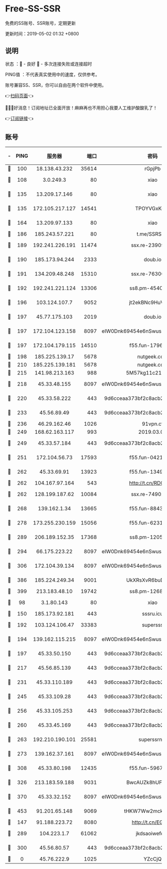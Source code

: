 # Free-SS-SSR

免费的SS账号、SSR账号，定期更新

更新时间：2019-05-02 01:32 +0800

## 说明

状态     ：🙂 - 良好 🙁 - 多次连接失败或连接超时

PING值   ：不代表真实使用中的速度，仅供参考。

账号兼容SS、SSR，你可以自由在两个软件中使用。

👉[扫码页面](https://liesauer.github.io/Free-SS-SSR/)👈

🎉🎉🎉好消息！订阅地址已全面开放！麻麻再也不用担心我要人工维护酸酸乳了！

👉[订阅链接](https://www.liesauer.net/yogurt/subscribe?ACCESS_TOKEN=DAYxR3mMaZAsaqUb)👈

## 账号

|-|PING|服务器|端口|密码|加密方式|区域|
|:----:|:----:|:-----:|-----:|:----:|:----:|:----:|
|🙂|100|18.138.43.232|35614|rGpjPb|rc4-md5|SG|
|🙂|108|3.0.249.3|80|xiao|aes-128-ctr|SG|
|🙂|135|13.209.17.146|80|xiao|aes-128-ctr|KR|
|🙂|135|172.105.217.127|14541|TPOYVGxKglpi|aes-256-cfb|JP|
|🙂|164|13.209.97.133|80|xiao|aes-128-ctr|KR|
|🙂|186|185.243.57.221|80|t.me/SSRSUB|rc4-md5|US|
|🙂|189|192.241.226.191|11474|ssx.re-23909409|aes-256-cfb|US|
|🙂|190|185.173.94.244|2333|doub.io|aes-128-ctr|RU|
|🙂|191|134.209.48.248|15310|ssx.re-76300550|aes-256-cfb|US|
|🙂|192|192.241.221.124|13306|ss8.pm-45404555|aes-256-cfb|US|
|🙂|196|103.124.107.7|9052|jt2ekBNc9HuVtm2a|aes-256-cfb|US|
|🙂|197|45.77.175.103|2019|doub.io|aes-128-ctr|SG|
|🙂|197|172.104.123.158|8097|eIW0Dnk69454e6nSwuspv9DmS201tQ0D|aes-256-cfb|JP|
|🙂|197|172.104.179.115|14510|f55.fun-17969152|aes-256-cfb|SG|
|🙂|198|185.225.139.17|5678|nutgeek.com|rc4-md5|US|
|🙂|210|185.225.139.181|5678|nutgeek.com|rc4-md5|US|
|🙂|215|141.98.213.163|988|5M57kg11c214qDmK|chacha20|KR|
|🙂|218|45.33.48.155|8097|eIW0Dnk69454e6nSwuspv9DmS201tQ0D|aes-256-cfb|US|
|🙂|220|45.33.58.222|443|9d6cceaa373bf2c8acb22e60b6a58be6|aes-256-cfb|US|
|🙂|233|45.56.89.49|443|9d6cceaa373bf2c8acb22e60b6a58be6|aes-256-cfb|US|
|🙂|236|46.29.162.46|1026|91vpn.cf|rc4-md5|RU|
|🙂|249|168.62.163.117|993|2019.03.07|rc4-md5|US|
|🙂|249|45.33.57.184|443|9d6cceaa373bf2c8acb22e60b6a58be6|aes-256-cfb|US|
|🙂|251|172.104.56.73|17593|f55.fun-04213887|aes-256-cfb|SG|
|🙂|262|45.33.69.91|13923|f55.fun-13492902|aes-256-cfb|US|
|🙂|262|104.167.97.164|543|http://t.cn/RD0D7sx|rc4-md5|CA|
|🙂|262|128.199.187.62|10084|ssx.re-74901629|aes-256-cfb|SG|
|🙂|268|139.162.1.34|13665|f55.fun-88434110|aes-256-cfb|SG|
|🙂|278|173.255.230.159|15056|f55.fun-62314262|aes-256-cfb|US|
|🙂|289|206.189.152.35|17368|ss8.pm-12059188|aes-256-cfb|SG|
|🙂|294|66.175.223.22|8097|eIW0Dnk69454e6nSwuspv9DmS201tQ0D|aes-256-cfb|US|
|🙂|306|172.104.39.134|8097|eIW0Dnk69454e6nSwuspv9DmS201tQ0D|aes-256-cfb|SG|
|🙂|386|185.224.249.34|9001|UkXRsXvR6buDMG2Y|aes-256-cfb|RU|
|🙂|399|213.183.48.10|19742|ss8.pm-12687167|rc4-md5|RU|
|🙂|98|3.1.80.143|80|xiao|aes-128-ctr|SG|
|🙂|150|185.173.92.181|443|sssru.icu|rc4-md5|RU|
|🙂|192|103.124.106.47|33383|supersss|aes-256-cfb|US|
|🙂|194|139.162.115.215|8097|eIW0Dnk69454e6nSwuspv9DmS201tQ0D|aes-256-cfb|JP|
|🙂|197|45.33.50.150|443|9d6cceaa373bf2c8acb22e60b6a58be6|aes-256-cfb|US|
|🙂|217|45.56.85.139|443|9d6cceaa373bf2c8acb22e60b6a58be6|aes-256-cfb|US|
|🙂|231|45.33.110.189|443|9d6cceaa373bf2c8acb22e60b6a58be6|aes-256-cfb|US|
|🙂|245|45.33.109.28|443|9d6cceaa373bf2c8acb22e60b6a58be6|aes-256-cfb|US|
|🙂|256|45.33.105.253|443|9d6cceaa373bf2c8acb22e60b6a58be6|aes-256-cfb|US|
|🙂|260|45.33.45.169|443|9d6cceaa373bf2c8acb22e60b6a58be6|aes-256-cfb|US|
|🙂|263|192.210.190.101|25581|superssrnet|aes-256-cfb|US|
|🙂|273|139.162.37.161|8097|eIW0Dnk69454e6nSwuspv9DmS201tQ0D|aes-256-cfb|SG|
|🙂|308|45.33.80.198|12435|f55.fun-59671654|aes-256-cfb|US|
|🙂|326|213.183.59.188|9031|BwcAUZk8hUFAkDGN|aes-256-cfb|NL|
|🙂|370|45.33.32.152|8097|eIW0Dnk69454e6nSwuspv9DmS201tQ0D|aes-256-cfb|US|
|🙂|453|91.201.65.148|9069|tHKW7Ww2mck9CHQG|aes-256-cfb|IT|
|🙁|147|91.188.223.72|8080|http://t.cn/EGJIyrl|rc4-md5|RU|
|🙁|289|104.223.1.7|61062|jkdsaoiwefdsa|aes-256-cfb|US|
|🙁|300|45.56.80.57|443|9d6cceaa373bf2c8acb22e60b6a58be6|aes-256-cfb|US|
|🙁|0|45.76.222.9|1025|YZcCjQ|rc4-md5|JP|
